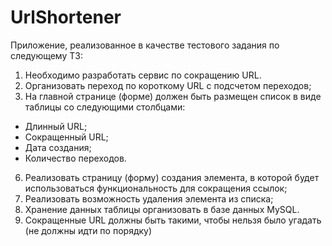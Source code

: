 # UrlShortener

Приложение, реализованное в качестве тестового задания по следующему ТЗ:
1. Необходимо разработать сервис по сокращению URL.
2. Организовать переход по короткому URL с подсчетом переходов;
5. На главной странице (форме) должен быть размещен список в виде таблицы со следующими столбцами:
- Длинный URL;
- Сокращенный URL;
- Дата создания;
- Количество переходов.
6. Реализовать страницу (форму) создания элемента, в которой будет использоваться функциональность для сокращения ссылок;
7. Реализовать возможность удаления элемента из списка;
8. Хранение данных таблицы организовать в базе данных MySQL.
9. Сокращенные URL должны быть такими, чтобы нельзя было угадать (не должны идти по порядку)
